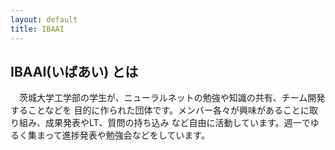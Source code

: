 ```yaml
---
layout: default
title: IBAAI
---
```

## IBAAI(いばあい) とは
　茨城大学工学部の学生が、ニューラルネットの勉強や知識の共有、チーム開発することなどを
目的に作られた団体です。メンバー各々が興味があることに取り組み、成果発表やLT、質問の持ち込み
など自由に活動しています。週一でゆるく集まって進捗発表や勉強会などをしています。
